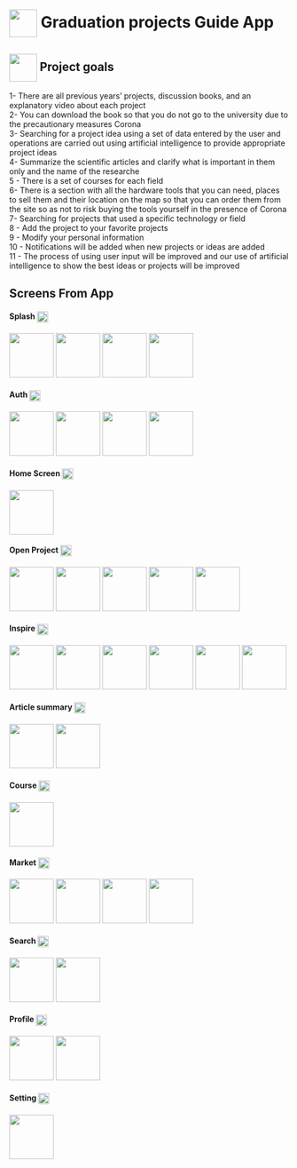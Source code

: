 <h1> <img align="center" height="50" src="https://i.ibb.co/P14Cdmx/logo4.png"> Graduation projects Guide App</h1>

 <h2> <img align="center" height="50" src="https://i.ibb.co/whCbxWp/logo.png"> Project goals</h2>

1- There are all previous years’ projects, discussion books, and an explanatory video about each project<br>
2- You can download the book so that you do not go to the university due to the precautionary measures Corona<br>
3- Searching for a project idea using a set of data entered by the user and operations are carried out using artificial intelligence to provide appropriate project ideas<br>
4- Summarize the scientific articles and clarify what is important in them only and the name of the researche<br>
5 - There is a set of courses for each field<br>
6- There is a section with all the hardware tools that you can need, places to sell them and their location on the map so that you can order them from the site so as not to risk buying the tools yourself in the presence of Corona<br>
7- Searching for projects that used a specific technology or field<br>
8 - Add the project to your favorite projects<br>
9 - Modify your personal information<br>
10 - Notifications will be added when new projects or ideas are added<br>
11 - The process of using user input will be improved and our use of artificial intelligence to show the best ideas or projects will be improved<br>

## Screens From App

<h4>Splash <img align="center" height="20" src="https://img.freepik.com/free-vector/loading-circles-blue-gradient_78370-2646.jpg?size=338&ext=jpg&ga=GA1.1.735520172.1710288000&semt=ais"></h4>
<p float="left">
  <img src="https://i.ibb.co/8sGGbrB/1.png" width="80" />
  <img src="https://i.ibb.co/8714gGq/2.png" width="80" />
  <img src="https://i.ibb.co/4dSYc0g/3.png" width="80" />
  <img src="https://i.ibb.co/gzXbT1g/4.png" width="80" />
</p>

<h4>Auth <img align="center" height="20" src="https://icons.veryicon.com/png/o/miscellaneous/simple-line-icon/authentication-16.png"></h4>
<p float="left">
  <img src="https://i.ibb.co/5xMYyLD/1.png" width="80" />
  <img src="https://i.ibb.co/ySC14h0/2.png
  " width="80" />
  <img src="https://i.ibb.co/m6wZp3D/3.png
  " width="80" />
  <img src="https://i.ibb.co/pfKjQmM/4.png" width="80" />
</p>

<h4>Home Screen  <img align="center" height="20" src="https://w7.pngwing.com/pngs/848/762/png-transparent-computer-icons-home-house-home-angle-building-rectangle-thumbnail.png"></h4>

<p float="left">
  <img src="https://i.ibb.co/K5F6RGF/1.png" width="80" />
</p>

<h4>Open Project <img align="center" height="20" src="https://icons.veryicon.com/png/o/miscellaneous/simple-line-icon/authentication-16.png"></h4>
<p float="left">
  <img src="https://i.ibb.co/pXPgWWN/1.png
  " width="80" />
  <img src="https://i.ibb.co/KXjhrNm/2.png
  " width="80" />
  <img src="https://i.ibb.co/tJ01H8h/3.png
  " width="80" />
  <img src="https://i.ibb.co/92QBqx8/4.png
  " width="80" />
  <img src="https://i.ibb.co/TP2bXty/5.png" width="80" />
</p>



<h4>Inspire <img align="center" height="20" src="https://cdn-icons-png.flaticon.com/512/1454/1454948.png"></h4>

<p float="left">
  <img src="https://i.ibb.co/kcz9HT7/1.png
  " width="80" />
  <img src="https://i.ibb.co/b28CWzX/2.png
  " width="80" />
  <img src="https://i.ibb.co/fk45NGV/3.png
  " width="80" />
  <img src="https://i.ibb.co/xjQJKGx/4.png
  " width="80" />
  <img src="https://i.ibb.co/s5HkMCM/5.png
  " width="80" />
  <img src="https://i.ibb.co/C6ftn0w/6.png" width="80" />

</p>


<h4>Article summary  <img align="center" height="20" src="https://media.istockphoto.com/id/959348002/vector/magnifying-glass-files-icon-silhouette.jpg?s=612x612&w=0&k=20&c=Hb566MoMR4yFtmpfHevR0kBkdknOgf1vrR5J9PaFsQI="></h4>
<p float="left">
  <img src="https://i.ibb.co/c832s1g/1.png" width="80" />
  <img src="https://i.ibb.co/pd6jqv0/2.png" width="80" />

</p>


<h4>Course <img align="center" height="20" src="https://cdn-icons-png.freepik.com/512/4762/4762311.png"></h4>
<p float="left">
  <img src="https://i.ibb.co/3W497Br/1.png" width="80" />
</p>


<h4>Market <img align="center" height="20" src="https://cdn-icons-png.flaticon.com/512/5363/5363916.png"></h4>

<p float="left">
  <img src="https://i.ibb.co/WgkjjdY/1.png
  " width="80" />
  <img src="https://i.ibb.co/3rDMqZW/2.png
  " width="80" />
  <img src="https://i.ibb.co/bL3GbrP/3.png
  " width="80" />
  <img src="https://i.ibb.co/xfyQyvv/4.png" width="80" />

</p>


<h4>Search <img align="center" height="20" src="https://freeiconshop.com/wp-content/uploads/edd/search-var-flat.png"></h4>
<p float="left">
  <img src="https://i.ibb.co/HnB4k4R/1.png" width="80" />
  <img src="https://i.ibb.co/G2DxDzt/2.png" width="80" />
</p>





<h4>Profile <img align="center" height="20" src="https://t4.ftcdn.net/jpg/04/83/90/95/360_F_483909569_OI4LKNeFgHwvvVju60fejLd9gj43dIcd.jpg"></h4>

<p float="left">
  <img src="https://i.ibb.co/vdfG0w7/1.png" width="80" />
  <img src="https://i.ibb.co/YdTLTGT/2.png" width="80" />
</p>


<h4>Setting <img align="center" height="20" src="https://cdn-icons-png.freepik.com/512/3405/3405846.png"></h4>
<p float="left">
  <img src="https://i.ibb.co/jWWZWJV/1.png" width="80" />
</p>
